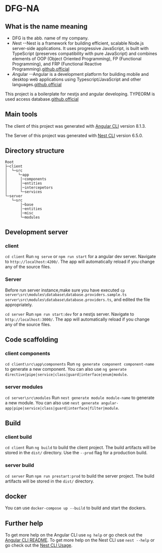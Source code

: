 # DFG-NA

## What is the name meaning

* DFG is the abb. name of my company.
* *N*est  --Nest is a framework for building efficient, scalable Node.js server-side applications. It uses progressive JavaScript, is built with TypeScript (preserves compatibility with pure JavaScript) and combines elements of OOP (Object Oriented Programming), FP (Functional Programming), and FRP (Functional Reactive Programming).[github](https://github.com/nestjs/nest),[official](https://nestjs.com/)
* *A*ngular --Angular is a development platform for building mobile and desktop web applications using Typescript/JavaScript and other languages.[github](https://github.com/angular/angular),[official](https://angular.io/)
  
This project is a boilerplate for nestjs and angular developing.
TYPEORM is used access database.[github](https://github.com/typeorm/typeorm),[official](https://typeorm.io/)

## Main tools

The client of this project was generated with [Angular CLI](https://github.com/angular/angular-cli) version 8.1.3.

The Server of this project was generated with [Nest CLI](https://github.com/nestjs/nest-cli) version 6.5.0.

## Directory structure

```
Root
├─client
│  └─src
│     └─app
│      │─components
│      │─entities
│      │─intercepetors
│      └─services
└─server
   └─src
       │─base
       │─entities
       │─misc
       └─modules
```

## Development server

### client

`cd client`
Run `ng serve` or `npm run start` for a angular dev server. Navigate to `http://localhost:4200/`. The app will automatically reload if you change any of the source files.

### Server

Before run server instance,make sure you have executed
`cp server\src\modules\database\database.providers.sample.ts server\src\modules\database\database.providers.ts`, and edited the file appropriately.

`cd server`
Run `npm run start:dev` for a nestjs server. Navigate to `http://localhost:3000/`. The app will automatically reload if you change any of the source files.

## Code scaffolding

### client components

`cd client\src\app\components`
Run `ng generate component component-name` to generate a new component. You can also use `ng generate directive|pipe|service|class|guard|interface|enum|module`.

### server modules

`cd server\src\modules`
Run `nest generate module module-name` to generate a new module. You can also use `nest generate angular-app|pipe|service|class|guard|interface|filter|module`.

## Build

### client build

`cd client`
Run `ng build` to build the client project. The build artifacts will be stored in the `dist/` directory. Use the `--prod` flag for a production build.

### server build

`cd server`
Run `npm run prestart:prod` to build the server project. The build artifacts will be stored in the `dist/` directory.

## docker

You can use `docker-compose up --build` to build and start the dockers.

## Further help

To get more help on the Angular CLI use `ng help` or go check out the [Angular CLI README](https://github.com/angular/angular-cli/blob/master/README.md).
To get more help on the Nest CLI use `nest --help` or go check out the [Nest CLI Usage](https://docs.nestjs.com/cli/usages).

